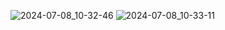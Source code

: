 ![2024-07-08_10-32-46](https://github.com/Nik19ita/StarWars/assets/52106265/d86455cd-74da-4984-a571-1950245776cc)
![2024-07-08_10-33-11](https://github.com/Nik19ita/StarWars/assets/52106265/21c889ab-bec2-4105-ba8e-60e204076707)
